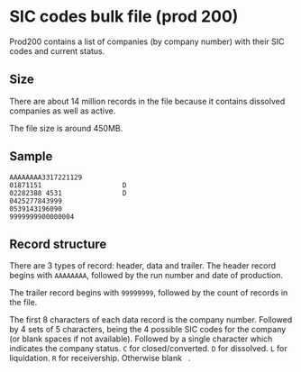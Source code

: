 # SIC codes bulk file (prod 200)

Prod200 contains a list of companies (by company number) with their SIC codes and current status.

## Size
There are about 14 million records in the file because it contains dissolved companies as well as active.

The file size is around 450MB.

## Sample
```
AAAAAAAA3317221129
01871151                    D
02282388 4531               D
0425277843999
0539143196090
9999999900000004
```

## Record structure
There are 3 types of record: header, data and trailer.
The header record begins with `AAAAAAAA`, followed by the run number and date of production.

The trailer record begins with `99999999`, followed by the count of records in the file.

The first 8 characters of each data record is the company number. 
Followed by 4 sets of 5 characters, being the 4 possible SIC codes for the company (or blank spaces if not available). 
Followed by a single character which indicates the company status. `C` for closed/converted. `D` for dissolved. `L` for liquidation. `R` for receivership. Otherwise blank ` `.
